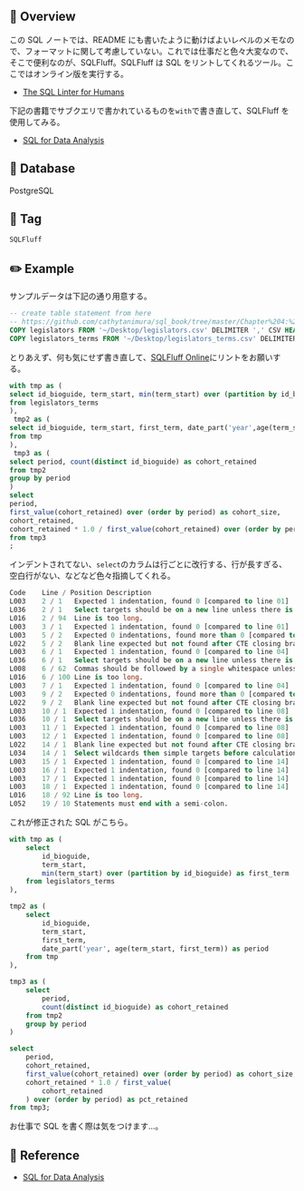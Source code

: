 ## :memo: Overview

この SQL ノートでは、README にも書いたように動けばよいレベルのメモなので、フォーマットに関して考慮していない。これでは仕事だと色々大変なので、そこで便利なのが、SQLFluff。SQLFluff は SQL をリントしてくれるツール。ここではオンライン版を実行する。

- [The SQL Linter for Humans](https://docs.sqlfluff.com/en/stable/)

下記の書籍でサブクエリで書かれているものを`with`で書き直して、SQLFluff を使用してみる。

- [SQL for Data Analysis](https://www.oreilly.com/library/view/sql-for-data/9781492088776/)

## :floppy_disk: Database

PostgreSQL

## :bookmark: Tag

`SQLFluff`

## :pencil2: Example

サンプルデータは下記の通り用意する。

```sql
-- create table statement from here
-- https://github.com/cathytanimura/sql_book/tree/master/Chapter%204:%20Cohorts
COPY legislators FROM '~/Desktop/legislators.csv' DELIMITER ',' CSV HEADER;
COPY legislators_terms FROM '~/Desktop/legislators_terms.csv' DELIMITER ',' CSV HEADER;
```

とりあえず、何も気にせず書き直して、[SQLFluff Online](https://online.sqlfluff.com/)にリントをお願いする。

```sql
with tmp as (
select id_bioguide, term_start, min(term_start) over (partition by id_bioguide) as first_term
from legislators_terms
),
 tmp2 as (
select id_bioguide, term_start, first_term, date_part('year',age(term_start, first_term)) as period
from tmp
),
 tmp3 as (
select period, count(distinct id_bioguide) as cohort_retained
from tmp2
group by period
)
select
period,
first_value(cohort_retained) over (order by period) as cohort_size,
cohort_retained,
cohort_retained * 1.0 / first_value(cohort_retained) over (order by period) as pct_retained
from tmp3
;
```

インデントされてない、`select`のカラムは行ごとに改行する、行が長すぎる、空白行がない、などなど色々指摘してくれる。

```sql
Code	Line / Position	Description
L003	2 / 1	Expected 1 indentation, found 0 [compared to line 01]
L036	2 / 1	Select targets should be on a new line unless there is only one select target.
L016	2 / 94	Line is too long.
L003	3 / 1	Expected 1 indentation, found 0 [compared to line 01]
L003	5 / 2	Expected 0 indentations, found more than 0 [compared to line 04]
L022	5 / 2	Blank line expected but not found after CTE closing bracket.
L003	6 / 1	Expected 1 indentation, found 0 [compared to line 04]
L036	6 / 1	Select targets should be on a new line unless there is only one select target.
L008	6 / 62	Commas should be followed by a single whitespace unless followed by a comment.
L016	6 / 100	Line is too long.
L003	7 / 1	Expected 1 indentation, found 0 [compared to line 04]
L003	9 / 2	Expected 0 indentations, found more than 0 [compared to line 08]
L022	9 / 2	Blank line expected but not found after CTE closing bracket.
L003	10 / 1	Expected 1 indentation, found 0 [compared to line 08]
L036	10 / 1	Select targets should be on a new line unless there is only one select target.
L003	11 / 1	Expected 1 indentation, found 0 [compared to line 08]
L003	12 / 1	Expected 1 indentation, found 0 [compared to line 08]
L022	14 / 1	Blank line expected but not found after CTE closing bracket.
L034	14 / 1	Select wildcards then simple targets before calculations and aggregates.
L003	15 / 1	Expected 1 indentation, found 0 [compared to line 14]
L003	16 / 1	Expected 1 indentation, found 0 [compared to line 14]
L003	17 / 1	Expected 1 indentation, found 0 [compared to line 14]
L003	18 / 1	Expected 1 indentation, found 0 [compared to line 14]
L016	18 / 92	Line is too long.
L052	19 / 10	Statements must end with a semi-colon.
```

これが修正された SQL がこちら。

```sql
with tmp as (
    select
        id_bioguide,
        term_start,
        min(term_start) over (partition by id_bioguide) as first_term
    from legislators_terms
),

tmp2 as (
    select
        id_bioguide,
        term_start,
        first_term,
        date_part('year', age(term_start, first_term)) as period
    from tmp
),

tmp3 as (
    select
        period,
        count(distinct id_bioguide) as cohort_retained
    from tmp2
    group by period
)

select
    period,
    cohort_retained,
    first_value(cohort_retained) over (order by period) as cohort_size,
    cohort_retained * 1.0 / first_value(
        cohort_retained
    ) over (order by period) as pct_retained
from tmp3;
```

お仕事で SQL を書く際は気をつけます…。

## :closed_book: Reference

- [SQL for Data Analysis](https://www.oreilly.com/library/view/sql-for-data/9781492088776/)
